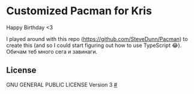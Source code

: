 ﻿# Customized Pacman for Kris
 
Happy Birthday <3 
 
I played around with this repo (https://github.com/SteveDunn/Pacman) to create this (and so I could start figuring out how to use TypeScript 😂). Обичам теб много сега и завинаги.

## License
GNU GENERAL PUBLIC LICENSE Version 3 [#](LICENSE.txt)
